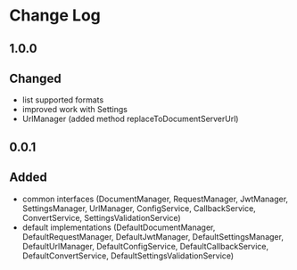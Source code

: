 # Change Log

## 1.0.0
## Changed
- list supported formats
- improved work with Settings
- UrlManager (added method replaceToDocumentServerUrl)

## 0.0.1
## Added
- common interfaces (DocumentManager, RequestManager, JwtManager, SettingsManager, UrlManager, ConfigService,
CallbackService, ConvertService, SettingsValidationService)
- default implementations (DefaultDocumentManager, DefaultRequestManager, DefaultJwtManager, DefaultSettingsManager,
DefaultUrlManager, DefaultConfigService, DefaultCallbackService, DefaultConvertService,
DefaultSettingsValidationService)
